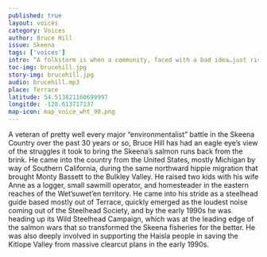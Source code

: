 ```yaml
---
published: true
layout: voices
category: Voices
author: Bruce Hill
issue: Skeena
tags: ['voices']
intro: “A folkstorm is when a community, faced with a bad idea…just rises up.”
toc-img: brucehill.jpg
story-img: brucehill.jpg
audio: brucehill.mp3
place: Terrace
latitude: 54.513821160699997
longitde: -128.613717137
map-icon: map_voice_wht_90.png
---
```

A veteran of pretty well every major “environmentalist” battle in the Skeena Country over the past 30 years or so, Bruce Hill has had an eagle eye’s view of the struggles it took to bring the Skeena’s salmon runs back from the brink. He came into the country from the United States, mostly Michigan by way of Southern California, during the same northward hippie migration that brought Monty Bassett to the Bulkley Valley. He raised two kids with his wife Anne as a logger, small sawmill operator, and homesteader in the eastern reaches of the Wet’suwet’en territory. He came into his stride as a steelhead guide based mostly out of Terrace, quickly emerged as the loudest noise coming out of the Steelhead Society, and by the early 1990s he was heading up its Wild Steelhead Campaign, which was at the leading edge of the salmon wars that so transformed the Skeena fisheries for the better. He was also deeply involved in supporting the Haisla people in saving the Kitlope Valley from massive clearcut plans in the early 1990s.
